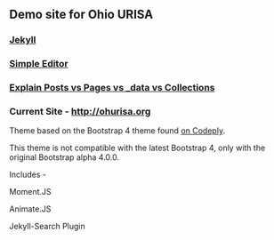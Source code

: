 ## Demo site for Ohio URISA

### [Jekyll](https://jekyllrb.com/)

### [Simple Editor](http://prose.io/)

### [Explain Posts vs Pages vs _data vs Collections](http://ben.balter.com/2015/02/20/jekyll-collections/)

### Current Site - http://ohurisa.org

Theme based on the Bootstrap 4 theme found [on Codeply](http://www.codeply.com/render/kNmg5E60WS).

This theme is not compatible with the latest Bootstrap 4, only with the original Bootstrap alpha 4.0.0.

Includes - 

Moment.JS

Animate.JS

Jekyll-Search Plugin

